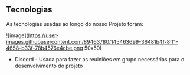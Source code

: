 
## Tecnologias
As tecnologias usadas ao longo do nosso Projeto foram:

![image](https://user-images.githubusercontent.com/89463780/145463699-36481b4f-8ff1-4658-b33f-78b4576e4cbe.png 50x50)
* Discord - Usada para fazer as reuiniões em grupo necessárias para o desenvolvimento do projeto
